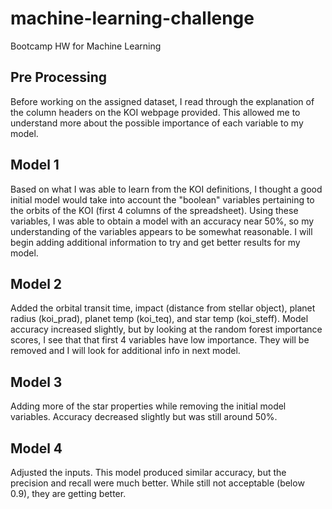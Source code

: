 # machine-learning-challenge
Bootcamp HW for Machine Learning


## Pre Processing
Before working on the assigned dataset, I read through the explanation of the column headers on the KOI webpage provided. This allowed me to understand more about the possible importance of each variable to my model. 

## Model 1
Based on what I was able to learn from the KOI definitions, I thought a good initial model would take into account the "boolean" variables pertaining to the orbits of the KOI (first 4 columns of the spreadsheet). Using these variables, I was able to obtain a model with an accuracy near 50%, so my understanding of the variables appears to be somewhat reasonable. I will begin adding additional information to try and get better results for my model. 

## Model 2
Added the orbital transit time, impact (distance from stellar object), planet radius (koi_prad),  planet temp (koi_teq), and star temp (koi_steff). Model accuracy increased slightly, but by looking at the random forest importance scores, I see that that first 4 variables have low importance. They will be removed and I will look for additional info in next model.

## Model 3
Adding more of the star properties while removing the initial model variables. Accuracy decreased slightly but was still around 50%.

## Model 4
Adjusted the inputs. This model produced similar accuracy, but the precision and recall were much better. While still not acceptable (below 0.9), they are getting better.

